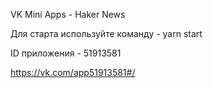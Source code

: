 VK Mini Apps - Haker News

Для старта используйте команду - yarn start

ID приложения - 51913581

https://vk.com/app51913581#/
